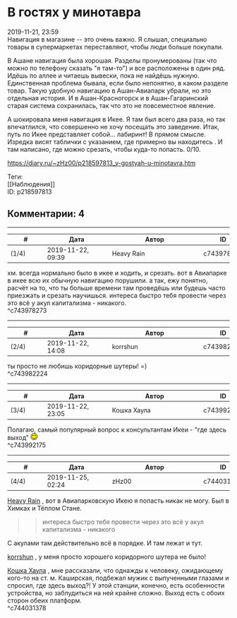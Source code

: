 В гостях у минотавра
====================

  
2019-11-21, 23:59  
 Навигация в магазине -- это очень важно. Я слышал, специально товары в супермаркетах переставляют, чтобы люди больше покупали.   
   
 В Ашане навигация была хорошая. Разделы пронумерованы (так что можно по телефону сказать "я там-то") и все расположены в один ряд. Идёшь по аллее и читаешь вывески, пока не найдёшь нужную. Единственная проблема бывала, если было непонятно, в каком разделе товар. Такую удобную навигацию в Ашан-Авиапарк убрали, но это отдельная история. И в Ашан-Красногорск и в Ашан-Гагаринский старая система сохранилась, так что это не повсеместное явление.   
   
 А шокировала меня навигация в Икее. Я там был всего два раза, но так впечатлился, что совершенно не хочу посещать это заведение. Итак, путь по Икее представляет собой... лабиринт! В прямом смысле. Изредка висят таблички с указанием, где примерно вы находитесь . И там написано, где можно срезать, чтобы куда-то попасть. 0/10.   
  
<https://diary.ru/~zHz00/p218597813_v-gostyah-u-minotavra.htm>  
  
Теги:  
[[Наблюдения]]  
ID: p218597813  


Комментарии: 4
--------------

  


---



|         #         |              Дата              |                     Автор                     |           ID           |
| --- | --- | --- | --- |
| (1/4) | 2019-11-22, 09:39 | Heavy Rain | c743978273 |

  
 хм. всегда нормально было в икее и ходить, и срезать. вот в Авиапарке в икее всю их обычную навигацию порушили. а так, ежу понятно, расчёт на то, что ты больше времени там проведёшь или будешь часто приезжать и срезать научишься. интереса быстро тебя провести через это всё у акул капитализма - никакого.   
 ^c743978273

---



|         #         |              Дата              |                     Автор                     |           ID           |
| --- | --- | --- | --- |
| (2/4) | 2019-11-22, 14:08 | korrshun | c743982224 |

  
 ты просто не любишь коридорные шутеры! =)   
 ^c743982224

---



|         #         |              Дата              |                     Автор                     |           ID           |
| --- | --- | --- | --- |
| (3/4) | 2019-11-22, 23:05 | Кошка Хаула | c743992175 |

  
 Полагаю, самый популярный вопрос к консультантам Икеи - "где здесь выход" ![:)](pics/3.gif)   
 ^c743992175

---



|         #         |              Дата              |                     Автор                     |           ID           |
| --- | --- | --- | --- |
| (4/4) | 2019-11-25, 02:24 | zHz00 | c744031378 |

  
  [Heavy Rain](http://kogacz.diary.ru "dear j ournal")  , вот в Авиапарковскую Икею я попасть никак не могу. Был в Химках и Тёплом Стане.   
   
 >>интереса быстро тебя провести через это всё у акул капитализма - никакого   
   
 С акулами там действительно всё в порядке. И там лежат и тут.   
   
  [korrshun](http://Igel-kun.diary.ru "kimi wo shiranai monogatari")  , у меня просто хорошего коридорного шутера не было!   
   
  [Кошка Хаула](http://rianna88.diary.ru "Старое логово дракона")  , мне рассказали, что однажды к человеку, ожидающему кого-то на ст. м. Каширская, подбежал мужик с выпученными глазами и спросил, где здесь выход?! У этой станции, конечно, есть особенности устройства, но заблудиться на ней крайне сложно. Выход есть с обоих сторон обеих платформ.   
 ^c744031378